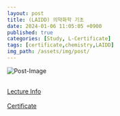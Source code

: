 ```yaml
---
layout: post
title: (LAIDD) 의약화학 기초
date: 2024-01-06 11:05:05 +0900
published: true
categories: [Study, L-Certificate]
tags: [certificate,chemistry,LAIDD]
img_path: /assets/img/post/
---
```


![Post-Image](CERTIFICATE-biochemistry.png)
<br><br>

[Lecture Info](https://www.laidd.org/local/ubonline/view.php?id=200&group=1&returnurl=aHR0cHM6Ly93d3cubGFpZGQub3JnL2xvY2FsL3Vib25saW5lL2luZGV4LnBocD9vcmRlcnR5cGU9cmNfZCZncm91cD0xJmtleXdvcmQ9JUVDJTlEJTk4JUVDJTk1JUJEJUVEJTk5JTk0JUVEJTk1JTk5JmVucm9sX3N0YXJ0PSZlbnJvbF9lbmQ9JnN0dWR5X3N0YXJ0PSZzdHVkeV9lbmQ9JnJlY29tbWVuZC1vbm9mZj0w)
<br><br>
[Certificate](https://www.laidd.org/local/ubonline/view.php?id=200&group=1&returnurl=aHR0cHM6Ly93d3cubGFpZGQub3JnL2xvY2FsL3Vib25saW5lL2luZGV4LnBocD9vcmRlcnR5cGU9cmNfZCZncm91cD0xJmtleXdvcmQ9JUVDJTlEJTk4JUVDJTk1JUJEJUVEJTk5JTk0JUVEJTk1JTk5JmVucm9sX3N0YXJ0PSZlbnJvbF9lbmQ9JnN0dWR5X3N0YXJ0PSZzdHVkeV9lbmQ9JnJlY29tbWVuZC1vbm9mZj0w)